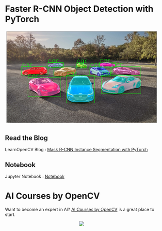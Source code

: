 # Faster R-CNN Object Detection with PyTorch

![](images/mrcnn_cars.png)

## Read the Blog

LearnOpenCV Blog :
[Mask R-CNN Instance Segmentation with PyTorch](https://www.learnopencv.com/mask-r-cnn-instance-segmentation-with-pytorch/)

## Notebook

Jupyter Notebook : [Notebook](./PyTorch_Mask_RCNN.ipynb)

# AI Courses by OpenCV

Want to become an expert in AI?
[AI Courses by OpenCV](https://opencv.org/courses/) is a great place to start.

<a href="https://opencv.org/courses/">
<p align="center">
<img src="https://www.learnopencv.com/wp-content/uploads/2020/04/AI-Courses-By-OpenCV-Github.png">
</p>
</a>

